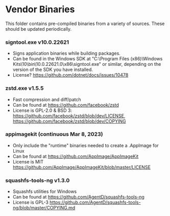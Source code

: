 # Vendor Binaries
This folder contains pre-compiled binaries from a variety of sources. These should be updated periodically.

### signtool.exe v10.0.22621
- Signs application binaries while building packages.
- Can be found in the Windows SDK at "C:\Program Files (x86)\Windows Kits\10\bin\10.0.22621.0\x86\signtool.exe" or similar, depending on the version of the SDK you have installed.
- License? https://github.com/dotnet/docs/issues/10478

### zstd.exe v1.5.5
- Fast compression and diff/patch
- Can be found at https://github.com/facebook/zstd
- License is GPL-2.0 & BSD 3: https://github.com/facebook/zstd/blob/dev/LICENSE, https://github.com/facebook/zstd/blob/dev/COPYING

### appimagekit (continuous Mar 8, 2023)
- Only include the "runtime" binaries needed to create a .AppImage for Linux
- Can be found at https://github.com/AppImage/AppImageKit
- License is MIT https://github.com/AppImage/AppImageKit/blob/master/LICENSE

### squashfs-tools-ng v1.3.0
- Squashfs utilities for Windows
- Can be found at https://github.com/AgentD/squashfs-tools-ng
- License is GPL-3 https://github.com/AgentD/squashfs-tools-ng/blob/master/COPYING.md
